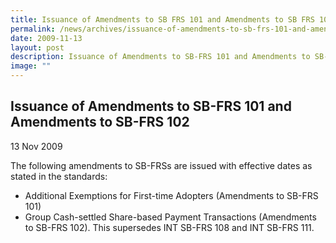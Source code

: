 ```yaml
---
title: Issuance of Amendments to SB FRS 101 and Amendments to SB FRS 102
permalink: /news/archives/issuance-of-amendments-to-sb-frs-101-and-amendments-to-sb-frs-102/
date: 2009-11-13
layout: post
description: Issuance of Amendments to SB-FRS 101 and Amendments to SB-FRS 102
image: ""
---
```

Issuance of Amendments to SB-FRS 101 and Amendments to SB-FRS 102
-----------------------------------------------------------------

13 Nov 2009

The following amendments to SB-FRSs are issued with effective dates as stated in the standards:  

*   Additional Exemptions for First-time Adopters (Amendments to SB-FRS 101)
*   Group Cash-settled Share-based Payment Transactions (Amendments to SB-FRS 102). This supersedes INT SB-FRS 108 and INT SB-FRS 111.